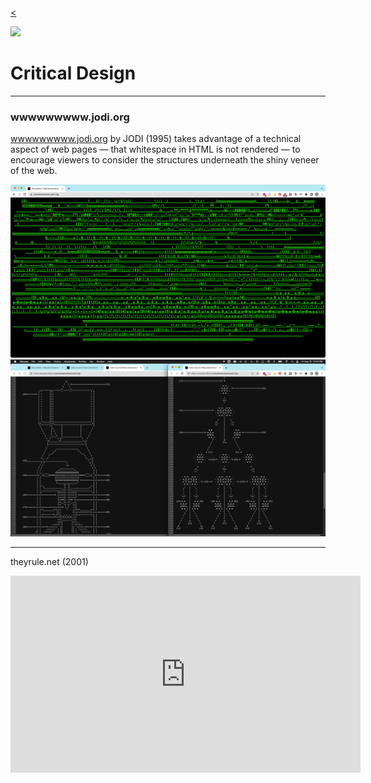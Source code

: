 
[<](../../README.md)

<img width="375" src="../../assets/img/banner-web-development.png">

# Critical Design




---

### wwwwwwwww&#46;jodi&#46;org

<a href="http://wwwwwwwww.jodi.org" target="_blank">wwwwwwwww.jodi.org</a> by JODI (1995) takes advantage of a technical aspect of web pages — that whitespace in HTML is not rendered — to encourage viewers to consider the structures underneath the shiny veneer of the web.

![jodi](media/jodi-wwwwwwwww-1.png)
![jodi](media/jodi-wwwwwwwww-2.png)



---

theyrule.net (2001)
<iframe width="560" height="315" src="https://www.youtube.com/embed/OVT4T7OR3iQ" title="YouTube video player" frameborder="0" allow="accelerometer; autoplay; clipboard-write; encrypted-media; gyroscope; picture-in-picture" allowfullscreen></iframe>
